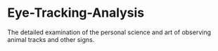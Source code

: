 Eye-Tracking-Analysis
=====================

The detailed examination of the personal science and art of observing animal tracks and other signs.

